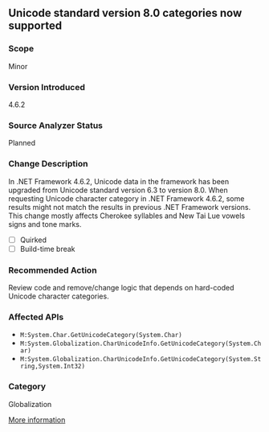 ## Unicode standard version 8.0 categories now supported

### Scope
Minor

### Version Introduced
4.6.2

### Source Analyzer Status
Planned

### Change Description
In .NET Framework 4.6.2, Unicode data in the framework has been
upgraded from Unicode standard version 6.3 to version 8.0.  When
requesting Unicode character category in .NET Framework 4.6.2, some
results might not match the results in previous .NET Framework
versions.  This change mostly affects Cherokee syllables and New Tai
Lue vowels signs and tone marks.

- [ ] Quirked
- [ ] Build-time break

### Recommended Action
Review code and remove/change logic that depends on hard-coded Unicode
character categories.

### Affected APIs
* `M:System.Char.GetUnicodeCategory(System.Char)`
* `M:System.Globalization.CharUnicodeInfo.GetUnicodeCategory(System.Char)`
* `M:System.Globalization.CharUnicodeInfo.GetUnicodeCategory(System.String,System.Int32)`

### Category
Globalization

[More information](https://github.com/Microsoft/dotnet/blob/master/releases/net462/dotnet462-changes.md)

<!-- breaking change id: 157 -->
